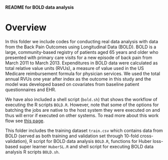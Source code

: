 __README for BOLD data analysis__


# Overview 
In this folder we include codes for conducting real data analysis with data from the Back Pain Outcomes using Longitudinal Data (BOLD).
BOLD is a large, community-based registry of patients aged 65 years and older who presented with primary care visits for a 
new episode of back pain from March 2011 to March 2013. Expenditures in BOLD data were calculated as total relative value units (RVUs), 
a measure of value used in the US Medicare reimbursement formula for physician services. We used the total annual RVUs one year after index 
as the outcome in this study and the model was developed based on covariates from baseline patient questionnaires and EHR. 

We have also included a shell script (`bold.sh`) that shows the 
workflow of executing the R scripts `BOLD.R`. However, note that some of 
the options for batching the jobs are native to the host system 
they were executed on and thus will error if executed on other 
systems. To read more about this work flow see 
[this page](https://github.com/FredHutch/slurm-examples/tree/master/centipede). 

This folder includes the training dataset `train.csv` which contains data from BOLD (served
as both training and validation set through 10-fold cross-validation), R script for BOLD data analysis `BOLD.R`, 
functions for Huber loss-based super learner `HuberSL.R` and shell script for executing 
BOLD data analysis R scripts `BOLD.sh`.



